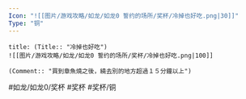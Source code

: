 ```yaml
---
Icon: "![[图片/游戏攻略/如龙/如龙0 誓约的场所/奖杯/冷掉也好吃.png|30]]"
Type: "铜"
---
```

```ad-common-bronze-trophy
title: (Title:: "冷掉也好吃")
![[图片/游戏攻略/如龙/如龙0 誓约的场所/奖杯/冷掉也好吃.png|100]]

(Comment:: "買到章魚燒之後，繞去別的地方超過１５分鐘以上")
```

#如龙/如龙0/奖杯 #奖杯 #奖杯/铜
